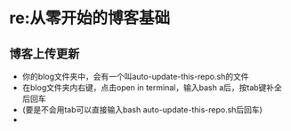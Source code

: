 # re:从零开始的博客基础

## 博客上传更新

- 你的blog文件夹中，会有一个叫auto-update-this-repo.sh的文件
- 在blog文件夹内右键，点击open in terminal，输入bash a后，按tab键补全后回车
- (要是不会用tab可以直接输入bash auto-update-this-repo.sh后回车)
- 
